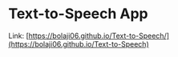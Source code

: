 # Text-to-Speech App
Link: [https://bolaji06.github.io/Text-to-Speech/](https://bolaji06.github.io/Text-to-Speech)
